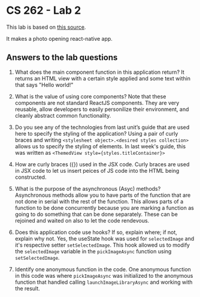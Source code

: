 # CS 262 - Lab 2

This lab is based on [this source](http://cs.calvin.edu/curriculum/cs/262/kvlinden/02management/lab.html).

It makes a photo opening react-native app.

## Answers to the lab questions

1. What does the main component function in this application return?
    It returns an HTML view with a certain style applied and some text within 
    that says "Hello world!"

2. What is the value of using core components? Note that these components are not standard ReactJS components.
    They are very reusable, allow developers to easily personilize their 
    environment, and cleanly abstract common functionality.

3. Do you see any of the technologies from last unit’s guide that are used here to specify the styling of the application?
    Using a pair of curly braces and writing `<stylesheet object>.<desired styles collection>` allows us to specify the styling of elements. In last week's guide, this was written as `<ThemedView style={styles.titleContainer}>`
    
4. How are curly braces ({}) used in the JSX code.
    Curly braces are used in JSX code to let us insert peices of JS code into the HTML being constructed.    

5. What is the purpose of the asynchronous (Asyc) methods?
    Asynchronous methods allow you to have parts of the function that are not done in serial with the rest of the function. This allows parts of a function to be done concurrently because you are marking a function as going to do something that can be done separately. These can be rejoined and waited on also to let the code rendevous.

6. Does this application code use hooks? If so, explain where; if not, explain why not.
    Yes, the useState hook was used for `selectedImage` and it's respective setter `setSelectedImage`. This hook allowed us to modify the `selectedImage` variable in the `pickImageAsync` function using `setSelectedImage`.

7. Identify one anonymous function in the code.
    One anonymous function in this code was where `pickImageAsync` was initialized to the anonymous function that handled calling `launchImageLibraryAsync` and working with the result.